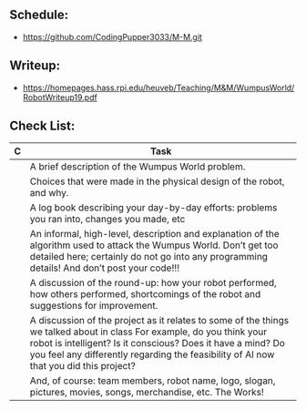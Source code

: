 ## Schedule:
* https://github.com/CodingPupper3033/M-M.git

## Writeup:
* https://homepages.hass.rpi.edu/heuveb/Teaching/M&M/WumpusWorld/RobotWriteup19.pdf


## Check List:
| C   | Task                                                                                                                                                                                                                                                                           |
|-----|--------------------------------------------------------------------------------------------------------------------------------------------------------------------------------------------------------------------------------------------------------------------------------|
|     | A brief description of the Wumpus World problem.                                                                                                                                                                                                                               |
|     | Choices that were made in the physical design of the robot, and why.                                                                                                                                                                                                           |
|     | A log book describing your day-by-day efforts: problems you ran into, changes you made, etc                                                                                                                                                                                    |                                                                   |
|     | An informal, high-level, description and explanation of the algorithm used to attack the Wumpus World. Don’t get too detailed here; certainly do not go into any programming details! And don’t post your code!!!                                                              |
|     | A discussion of the round-up: how your robot performed, how others performed, shortcomings of the robot and suggestions for improvement.                                                                                                                                       |
|     | A discussion of the project as it relates to some of the things we talked about in class For example, do you think your robot is intelligent? Is it conscious? Does it have a mind? Do you feel any differently regarding the feasibility of AI now that you did this project? |
|     | And, of course: team members, robot name, logo, slogan, pictures, movies, songs, merchandise, etc. The Works!                                                                                                                                                                  |

